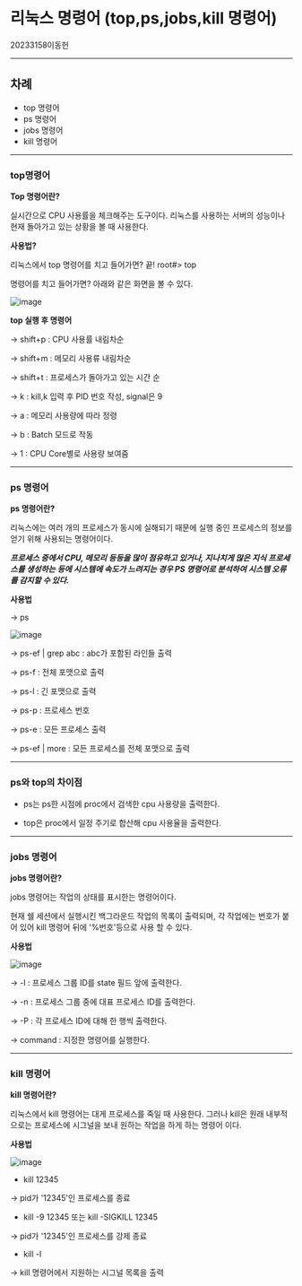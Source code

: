 # 리눅스 명령어 (top,ps,jobs,kill 명령어)

20233158이동헌
***

## 차례
- top 명령어
- ps 명령어
- jobs 명령어
- kill 명령어

***

### top명령어

**Top 명령어란?**

실시간으로 CPU 사용률을 체크해주는 도구이다. 리눅스를 사용하는 서버의 성능이나 현재 돌아가고 있는 상황을 볼 때 사용한다.

**사용법?**

리눅스에서 top 명령어를 치고 들어가면? 끝!
root#> top

명령어를 치고 들어가면? 아래와 같은 화면을 볼 수 있다.


![image](https://github.com/dlehdgjs/saka/assets/133830046/6fa9543c-9a2f-46bc-adc5-268832418099)

**top 실행 후 명령어**

-> shift+p : CPU 사용률 내림차순

-> shift+m : 메모리 사용류 내림차순

-> shift+t : 프로세스가 돌아가고 있는 시간 순

-> k : kill,k 입력 후 PID 번호 작성, signal은 9

-> a : 메모리 사용량에 따라 정령

-> b : Batch 모드로 작동

-> 1 : CPU Core별로 사용량 보여줌

***

### ps 명령어

**ps 명령어란?**

리눅스에는 여러 개의 프로세스가 동시에 실해되기 때문에 실행 중인 프로세스의 정보를 얻기 위해 사용되는 명령어이다.

***프로세스 중에서 CPU, 메모리 등등을 많이 점유하고 있거나, 지나치게 많은 지식 프로세스를 생성하는 등에 시스템에 속도가 느려지는 경우 PS 명령어로 분석하여 시스템 오류를 감지할 수 있다.***


**사용법**

-> ps


![image](https://github.com/dlehdgjs/saka/assets/133830046/37c64726-2261-4e5d-808a-8023eab50bc8)



-> ps-ef | grep abc : abc가 포함된 라인들 출력

-> ps-f : 전체 포맷으로 출력

-> ps-l : 긴 포맷으로 출력

-> ps-p : 프로세스 번호

-> ps-e : 모든 프로세스 출력

-> ps-ef | more : 모든 프로세스를 전체 포맷으로 출력


***

### ps와 top의 차이점

- ps는 ps한 시점에 proc에서 검색한 cpu 사용량을 출력한다.

- top은 proc에서 일정 주기로 합산해 cpu 사용율을 출력한다.


***

### jobs 명령어


**jobs 명령어란?**

jobs 명령어는 작업의 상태를 표시한는 명령어이다. 

현재 쉘 세션에서 실행시킨 백그라운드 작업의 목록이 출력되며, 각 작업에는 번호가 붙어 있어 kill 명령어 뒤에 '%번호'등으로 사용 할 수 있다.


**사용법**

![image](https://github.com/dlehdgjs/saka/assets/133830046/31b1605f-6ccc-4a44-b5fc-acb126533e2a)


-> -l : 프로세스 그룹 ID를 state 필드 앞에 출력한다.

-> -n : 프로세스 그룹 중에 대표 프로세스 ID를 출력한다.

-> -P : 각 프로세스 ID에 대해 한 행씩 출력한다.

-> command : 지정한 명령어를 실행한다.


***

### kill 명령어

**kill 명령어란?**
 
리눅스에서 kill 명령어는 대게 프로세스를 죽일 때 사용한다. 그러나 kill은 원래 내부적으로는 프로세스에 시그널을 보내 원하는 작업을 하게 하는 명령어 이다.

**사용법**

![image](https://github.com/dlehdgjs/saka/assets/133830046/1267930d-1d33-45fa-a09d-d960813006ca)


* kill 12345

-> pid가 '12345'인 프로세스를 종료


* kill -9 12345 또는 kill -SIGKILL 12345

-> pid가 '12345'인 프로세스를 강제 종료

* kill -l

-> kill 명령어에서 지원하는 시그널 목록을 출력














